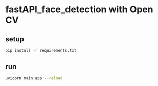 # fastAPI_face_detection with Open CV

## setup
```bash
pip install -r requirements.txt
```

## run
```bash
uvicorn main:app --reload
```



